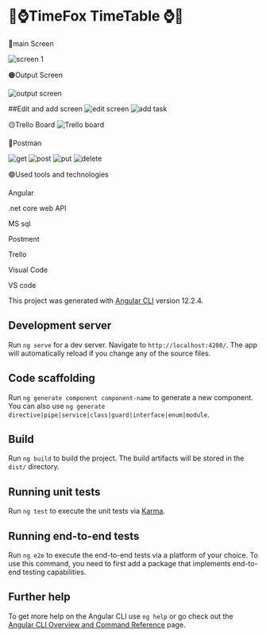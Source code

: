 # 🦊⌚TimeFox TimeTable ⌚🦊

🔴main Screen



![screen 1](https://user-images.githubusercontent.com/56906781/137190094-98f56444-f959-4d2b-90a3-41e2cb6ecb8e.PNG)

🟠Output Screen

![output screen](https://user-images.githubusercontent.com/56906781/137533281-eeb04890-e064-4922-b11d-9392352c3830.PNG)

##Edit and add screen
![edit screen](https://user-images.githubusercontent.com/56906781/137533353-75a731f5-c247-4b9b-8d80-18672d6df103.PNG)
![add task](https://user-images.githubusercontent.com/56906781/137533359-647c3a2b-ec1e-4211-a1bc-c1fc228cfb3a.PNG)

🟡Trello Board
![Trello board](https://user-images.githubusercontent.com/56906781/137533422-066ab3c8-b1d8-4067-bdd4-064adcddd028.PNG)

🔵Postman

![get](https://user-images.githubusercontent.com/56906781/137533810-68456beb-acf2-41d1-ac34-a99a92337d96.PNG)
![post](https://user-images.githubusercontent.com/56906781/137533817-c114761a-d0c8-4e7e-b810-c8c46df7c3ff.PNG)
![put](https://user-images.githubusercontent.com/56906781/137533821-58d32f82-b78e-4337-9899-744949b10b41.PNG)
![delete](https://user-images.githubusercontent.com/56906781/137533830-c33b5516-f03c-4677-a2ca-444ae27ba1bb.PNG)

🟣Used tools and technologies

Angular

.net core web API

MS sql

Postment

Trello

Visual Code

VS code



This project was generated with [Angular CLI](https://github.com/angular/angular-cli) version 12.2.4.

## Development server

Run `ng serve` for a dev server. Navigate to `http://localhost:4200/`. The app will automatically reload if you change any of the source files.

## Code scaffolding

Run `ng generate component component-name` to generate a new component. You can also use `ng generate directive|pipe|service|class|guard|interface|enum|module`.

## Build

Run `ng build` to build the project. The build artifacts will be stored in the `dist/` directory.

## Running unit tests

Run `ng test` to execute the unit tests via [Karma](https://karma-runner.github.io).

## Running end-to-end tests

Run `ng e2e` to execute the end-to-end tests via a platform of your choice. To use this command, you need to first add a package that implements end-to-end testing capabilities.

## Further help

To get more help on the Angular CLI use `ng help` or go check out the [Angular CLI Overview and Command Reference](https://angular.io/cli) page.

